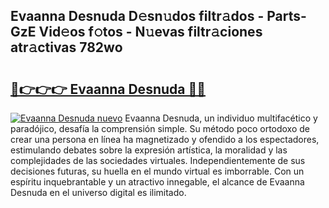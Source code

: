 ## Evaanna Desnuda D𝚎sn𝚞dos filtr𝚊dos - Parts-GzE Vid𝚎os f𝚘tos - N𝚞evas filtr𝚊ciones atr𝚊ctivas 782wo

# <h2><a href="http://mb8051.tromn.icu/?c=Evaanna+Desnuda">🔗👉👉👉 Evaanna Desnuda 🔗🔗</a></h2>

[![Evaanna Desnuda nuevo](https://i.imgur.com/pEAQMta.gif)](http://mb8051.tromn.icu/?c=Evaanna+Desnuda)
Evaanna Desnuda, un individuo multifacético y paradójico, desafía la comprensión simple. Su método poco ortodoxo de crear una persona en línea ha magnetizado y ofendido a los espectadores, estimulando debates sobre la expresión artística, la moralidad y las complejidades de las sociedades virtuales. Independientemente de sus decisiones futuras, su huella en el mundo virtual es imborrable. Con un espíritu inquebrantable y un atractivo innegable, el alcance de Evaanna Desnuda en el universo digital es ilimitado.

